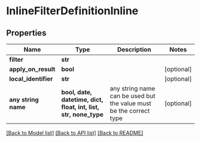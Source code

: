# InlineFilterDefinitionInline


## Properties
Name | Type | Description | Notes
------------ | ------------- | ------------- | -------------
**filter** | **str** |  | 
**apply_on_result** | **bool** |  | [optional] 
**local_identifier** | **str** |  | [optional] 
**any string name** | **bool, date, datetime, dict, float, int, list, str, none_type** | any string name can be used but the value must be the correct type | [optional]

[[Back to Model list]](../README.md#documentation-for-models) [[Back to API list]](../README.md#documentation-for-api-endpoints) [[Back to README]](../README.md)


